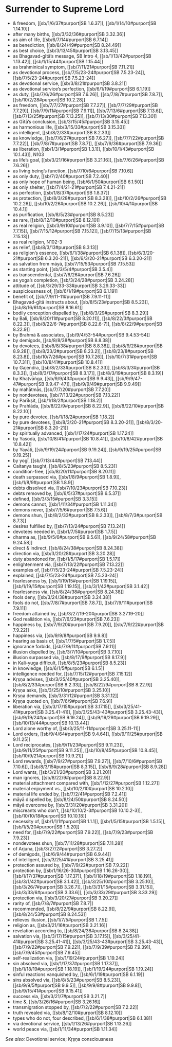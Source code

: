 # Surrender to Supreme Lord

* & freedom, [[sb/1/6/37#purport|SB 1.6.37]], [[sb/1/14/10#purport|SB 1.14.10]]
* after many births, [[sb/3/32/36#purport|SB 3.32.36]]
* as aim of life, [[sb/6/7/14#purport|SB 6.7.14]]
* as benediction, [[sb/8/24/49#purport|SB 8.24.49]]
* as best choice, [[sb/3/13/45#purport|SB 3.13.45]]
* as Bhagavad-gītā’s message, SB Intro 4, [[sb/1/13/42#purport|SB 1.13.42]], [[sb/1/15/44#purport|SB 1.15.44]]
* as brahminical symptom, [[sb/7/11/21#purport|SB 7.11.21]]
* as devotional process, [[sb/7/5/23-24#purport|SB 7.5.23-24]], [[sb/7/5/23-24#purport|SB 7.5.23-24]]
* as devotional service, [[sb/3/8/21#purport|SB 3.8.21]]
* as devotional service’s perfection, [[sb/6/1/19#purport|SB 6.1.19]]
* as duty, [[sb/7/6/26#purport|SB 7.6.26]], [[sb/7/8/7#purport|SB 7.8.7]], [[sb/10/2/28#purport|SB 10.2.28]]
* as freedom, [[sb/7/7/27#purport|SB 7.7.27]], [[sb/7/7/29#purport|SB 7.7.29]], [[sb/7/9/11#purport|SB 7.9.11]], [[sb/7/13/6#purport|SB 7.13.6]], [[sb/7/13/25#purport|SB 7.13.25]], [[sb/7/13/30#purport|SB 7.13.30]]
* as Gītā’s conclusion, [[sb/3/15/45#purport|SB 3.15.45]]
* as harmonious life, [[sb/3/15/33#purport|SB 3.15.33]]
* as intelligent, [[sb/8/2/33#purport|SB 8.2.33]]
* as knowledge, [[sb/7/6/27#purport|SB 7.6.27]], [[sb/7/7/22#purport|SB 7.7.22]], [[sb/7/8/7#purport|SB 7.8.7]], [[sb/7/9/36#purport|SB 7.9.36]]
* as liberation, [[sb/1/3/1#purport|SB 1.3.1]], [[sb/10/1/43#purport|SB 10.1.43]], N103
* as life’s goal, [[sb/3/21/16#purport|SB 3.21.16]], [[sb/7/6/26#purport|SB 7.6.26]]
* as living being’s function, [[sb/7/10/6#purport|SB 7.10.6]]
* as only duty, [[sb/7/2/40#purport|SB 7.2.40]]
* as only hope of human being, [[sb/6/1/50#purport|SB 6.1.50]]
* as only shelter, [[sb/7/4/21-21#purport|SB 7.4.21-21]]
* as perfection, [[sb/1/8/37#purport|SB 1.8.37]]
* as protection, [[sb/8/3/28#purport|SB 8.3.28]], [[sb/10/2/26#purport|SB 10.2.26]], [[sb/10/2/26#purport|SB 10.2.26]], [[sb/10/4/1#purport|SB 10.4.1]]
* as purification, [[sb/8/5/23#purport|SB 8.5.23]]
* as rare, [[sb/8/12/10#purport|SB 8.12.10]]
* as real religion, [[sb/3/9/10#purport|SB 3.9.10]], [[sb/7/7/15#purport|SB 7.7.15]], [[sb/7/15/12#purport|SB 7.15.12]], [[sb/7/15/13#purport|SB 7.15.13]]
* as real religion, N102-3
* as relief, [[sb/8/3/13#purport|SB 8.3.13]]
* as religion’s essence, [[sb/6/1/38#purport|SB 6.1.38]], [[sb/6/3/20-21#purport|SB 6.3.20-21]], [[sb/6/3/20-21#purport|SB 6.3.20-21]]
* as salvation from māyā, [[sb/7/15/53#purport|SB 7.15.53]]
* as starting point, [[sb/3/5/4#purport|SB 3.5.4]]
* as transcendental, [[sb/7/6/26#purport|SB 7.6.26]]
* as yoga’s completion, [[sb/3/24/28#purport|SB 3.24.28]]
* attitude of, [[sb/3/29/33-33#purport|SB 3.29.33-33]]
* auspiciousness of, [[sb/6/1/19#purport|SB 6.1.19]]
* benefit of, [[sb/7/9/11-11#purport|SB 7.9.11-11]]
* Bhagavad-gītā instructs about, [[sb/8/5/23#purport|SB 8.5.23]], [[sb/8/16/61#purport|SB 8.16.61]]
* bodily conception dispelled by, [[sb/8/3/29#purport|SB 8.3.29]]
* by Bali, [[sb/8/20/11#purport|SB 8.20.11]], [[sb/8/22/3#purport|SB 8.22.3]], [[sb/8/22/6-7#purport|SB 8.22.6-7]], [[sb/8/22/9#purport|SB 8.22.9]]
* by Brahmā & associates, [[sb/9/4/53-54#purport|SB 9.4.53-54]]
* by demigods, [[sb/8/8/38#purport|SB 8.8.38]]
* by devotees, [[sb/8/8/38#purport|SB 8.8.38]], [[sb/8/9/28#purport|SB 8.9.28]], [[sb/8/23/2#purport|SB 8.23.2]], [[sb/8/23/8#purport|SB 8.23.8]], [[sb/10/7/26#purport|SB 10.7.26]], [[sb/10/7/31#purport|SB 10.7.31]], [[sb/10/8/41#purport|SB 10.8.41]]
* by Gajendra, [[sb/8/2/33#purport|SB 8.2.33]], [[sb/8/3/3#purport|SB 8.3.3]], [[sb/8/3/17#purport|SB 8.3.17]], [[sb/8/3/19#purport|SB 8.3.19]]
* by Khaṭvāṅga, [[sb/9/9/43#purport|SB 9.9.43]], [[sb/9/9/47-47#purport|SB 9.9.47-47]], [[sb/9/9/49#purport|SB 9.9.49]]
* by mahātmās, [[sb/7/7/20#purport|SB 7.7.20]]
* by nondevotees, [[sb/7/13/22#purport|SB 7.13.22]]
* by Parīkṣit, [[sb/1/18/2#purport|SB 1.18.2]]
* by Prahlāda, [[sb/8/22/9#purport|SB 8.22.9]], [[sb/8/22/10#purport|SB 8.22.10]]
* by pure devotee, [[sb/1/18/2#purport|SB 1.18.2]]
* by pure devotees, [[sb/8/3/20-21#purport|SB 8.3.20-21]], [[sb/8/3/20-21#purport|SB 8.3.20-21]]
* by spiritually advanced, [[sb/1/17/24#purport|SB 1.17.24]]
* by Yaśodā, [[sb/10/8/41#purport|SB 10.8.41]], [[sb/10/8/42#purport|SB 10.8.42]]
* by Yayāti, [[sb/9/19/24#purport|SB 9.19.24]], [[sb/9/19/25#purport|SB 9.19.25]]
* by yogī, [[sb/7/13/44#purport|SB 7.13.44]]
* Caitanya taught, [[sb/8/5/23#purport|SB 8.5.23]]
* condition-free, [[sb/8/20/11#purport|SB 8.20.11]]
* death surpassed via, [[sb/1/8/9#purport|SB 1.8.9]], [[sb/1/8/9#purport|SB 1.8.9]]
* debts dissolved via, [[sb/7/10/23#purport|SB 7.10.23]]
* debts removed by, [[sb/6/5/37#purport|SB 6.5.37]]
* defined, [[sb/3/3/15#purport|SB 3.3.15]]
* demons cannot, [[sb/1/11/34#purport|SB 1.11.34]]
* demons never, [[sb/7/5/6#purport|SB 7.5.6]]
* demons shun, [[sb/8/2/33#purport|SB 8.2.33]], [[sb/8/7/3#purport|SB 8.7.3]]
* desires fulfilled by, [[sb/7/13/24#purport|SB 7.13.24]]
* devotees needed in, [[sb/1/7/5#purport|SB 1.7.5]]
* dharma as, [[sb/9/5/6#purport|SB 9.5.6]], [[sb/9/24/58#purport|SB 9.24.58]]
* direct & indirect, [[sb/8/24/38#purport|SB 8.24.38]]
* direction via, [[sb/3/20/28#purport|SB 3.20.28]]
* duty abandoned for, [[sb/1/5/17#purport|SB 1.5.17]]
* enlightenment via, [[sb/7/13/22#purport|SB 7.13.22]]
* examples of, [[sb/7/5/23-24#purport|SB 7.5.23-24]]
* explained, [[sb/7/5/23-24#purport|SB 7.5.23-24]]
* fearlessness by, [[sb/1/19/15#purport|SB 1.19.15]], [[sb/1/19/15#purport|SB 1.19.15]], [[sb/3/1/42#purport|SB 3.1.42]]
* fearlessness via, [[sb/8/24/38#purport|SB 8.24.38]]
* fools deny, [[sb/3/24/38#purport|SB 3.24.38]]
* fools do not, [[sb/7/8/7#purport|SB 7.8.7]], [[sb/7/9/11#purport|SB 7.9.11]]
* freedom attained by, [[sb/3/27/19-20#purport|SB 3.27.19-20]]
* God realiātion via, [[sb/7/6/23#purport|SB 7.6.23]]
* happiness by, [[sb/7/9/20#purport|SB 7.9.20]], [[sb/7/9/22#purport|SB 7.9.22]]
* happiness via, [[sb/9/9/8#purport|SB 9.9.8]]
* hearing as basis of, [[sb/1/7/5#purport|SB 1.7.5]]
* ignorance forbids, [[sb/7/9/11#purport|SB 7.9.11]]
* illusion dispelled by, [[sb/3/7/10#purport|SB 3.7.10]]
* illusion surpassed via, [[sb/8/17/9#purport|SB 8.17.9]]
* in Kali-yuga difficult, [[sb/8/5/23#purport|SB 8.5.23]]
* in knowledge, [[sb/6/1/5#purport|SB 6.1.5]]
* intelligence needed for, [[sb/7/15/12#purport|SB 7.15.12]]
* Kṛṣṇa advises, [[sb/3/25/40#purport|SB 3.25.40]], [[sb/8/2/33#purport|SB 8.2.33]], [[sb/8/22/9#purport|SB 8.22.9]]
* Kṛṣṇa asks, [[sb/3/25/10#purport|SB 3.25.10]]
* Kṛṣṇa demands, [[sb/3/31/12#purport|SB 3.31.12]]
* Kṛṣṇa quoted on, [[sb/7/6/9#purport|SB 7.6.9]]
* liberation via, [[sb/3/17/15#purport|SB 3.17.15]], [[sb/3/25/41-41#purport|SB 3.25.41-41]], [[sb/3/25/43-43#purport|SB 3.25.43-43]], [[sb/9/19/24#purport|SB 9.19.24]], [[sb/9/19/29#purport|SB 9.19.29]], [[sb/10/13/44#purport|SB 10.13.44]]
* Lord alone worthy of, [[sb/3/25/11-11#purport|SB 3.25.11-11]]
* Lord orders, [[sb/9/4/64#purport|SB 9.4.64]], [[sb/9/11/25#purport|SB 9.11.25]]
* Lord reciprocates, [[sb/9/11/23#purport|SB 9.11.23]], [[sb/9/11/25#purport|SB 9.11.25]], [[sb/10/8/45#purport|SB 10.8.45]], [[sb/10/9/21#purport|SB 10.9.21]]
* Lord rewards, [[sb/7/9/27#purport|SB 7.9.27]], [[sb/7/10/6#purport|SB 7.10.6]], [[sb/8/3/15#purport|SB 8.3.15]], [[sb/8/9/28#purport|SB 8.9.28]]
* Lord wants, [[sb/3/21/20#purport|SB 3.21.20]]
* man ignores, [[sb/8/22/9#purport|SB 8.22.9]]
* material attachment compared with, [[sb/1/12/27#purport|SB 1.12.27]]
* material enjoyment vs., [[sb/10/2/10#purport|SB 10.2.10]]
* material life ended by, [[sb/7/2/41#purport|SB 7.2.41]]
* māyā dispelled by, [[sb/8/24/50#purport|SB 8.24.50]]
* māyā overcome by, [[sb/3/31/20#purport|SB 3.31.20]]
* miscreants who don’t, [[sb/10/10/2-3#purport|SB 10.10.2-3]], [[sb/10/10/18#purport|SB 10.10.18]]
* necessity of, [[sb/1/1/1#purport|SB 1.1.1]], [[sb/1/5/15#purport|SB 1.5.15]], [[sb/1/5/20#purport|SB 1.5.20]]
* need for, [[sb/7/9/22#purport|SB 7.9.22]], [[sb/7/9/23#purport|SB 7.9.23]]
* nondevotees shun, [[sb/7/11/28#purport|SB 7.11.28]]
* of Arjuna, [[sb/3/27/2#purport|SB 3.27.2]]
* of demigods, [[sb/6/9/44#purport|SB 6.9.44]]
* of intelligent, [[sb/3/25/41#purport|SB 3.25.41]]
* protection assured by, [[sb/7/9/22#purport|SB 7.9.22]]
* protection by, [[sb/1/16/26-30#purport|SB 1.16.26-30]], [[sb/1/17/37#purport|SB 1.17.37]], [[sb/1/18/19#purport|SB 1.18.19]], [[sb/3/1/42#purport|SB 3.1.42]], [[sb/3/25/10#purport|SB 3.25.10]], [[sb/3/26/7#purport|SB 3.26.7]], [[sb/3/31/15#purport|SB 3.31.15]], [[sb/3/33/6#purport|SB 3.33.6]], [[sb/3/33/29#purport|SB 3.33.29]]
* protection via, [[sb/3/20/27#purport|SB 3.20.27]]
* rarity of, [[sb/7/8/7#purport|SB 7.8.7]]
* recommended, [[sb/8/22/9#purport|SB 8.22.9]], [[sb/8/24/53#purport|SB 8.24.53]]
* relieves illusion, [[sb/1/7/5#purport|SB 1.7.5]]
* religion as, [[sb/3/21/16#purport|SB 3.21.16]]
* revelation according to, [[sb/8/24/38#purport|SB 8.24.38]]
* salvation via, [[sb/3/17/15#purport|SB 3.17.15]], [[sb/3/25/41-41#purport|SB 3.25.41-41]], [[sb/3/25/43-43#purport|SB 3.25.43-43]], [[sb/7/9/22#purport|SB 7.9.22]], [[sb/7/9/39#purport|SB 7.9.39]], [[sb/7/9/45#purport|SB 7.9.45]]
* self-realization via, [[sb/1/19/24#purport|SB 1.19.24]]
* sin absolved via, [[sb/1/17/37#purport|SB 1.17.37]], [[sb/1/18/19#purport|SB 1.18.19]], [[sb/1/19/24#purport|SB 1.19.24]]
* sinful reactions vanquished by, [[sb/6/1/19#purport|SB 6.1.19]]
* sins absolved via, [[sb/8/5/23#purport|SB 8.5.23]], [[sb/9/9/5#purport|SB 9.9.5]], [[sb/9/9/8#purport|SB 9.9.8]], [[sb/9/15/41#purport|SB 9.15.41]]
* success via, [[sb/3/21/7#purport|SB 3.21.7]]
* time &, [[sb/3/26/16#purport|SB 3.26.16]]
* transmigration stopped by, [[sb/7/2/22#purport|SB 7.2.22]]
* truth revealed via, [[sb/8/12/10#purport|SB 8.12.10]]
* types who do not, four described, [[sb/6/1/38#purport|SB 6.1.38]]
* via devotional service, [[sb/1/13/26#purport|SB 1.13.26]]
* world peace via, [[sb/1/11/34#purport|SB 1.11.34]]

*See also:* Devotional service; Kṛṣṇa consciousness

